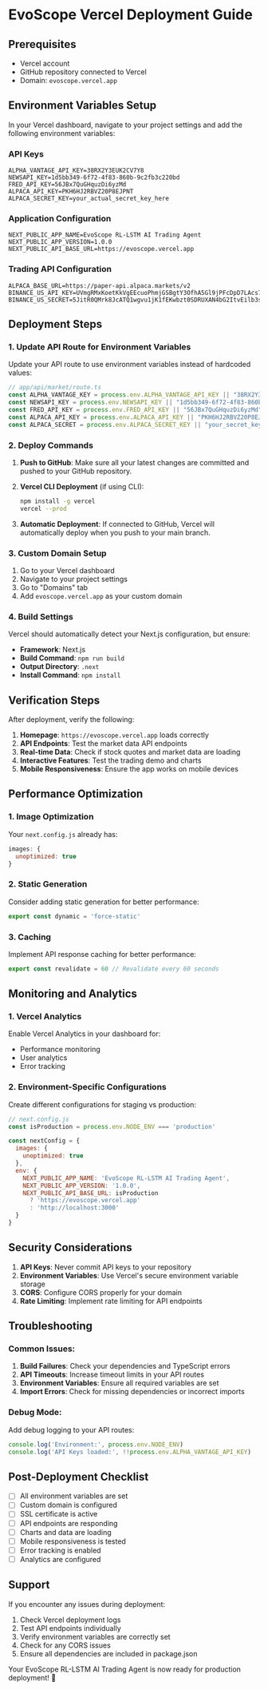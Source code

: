 # EvoScope Vercel Deployment Guide

## Prerequisites

- Vercel account
- GitHub repository connected to Vercel
- Domain: `evoscope.vercel.app`

## Environment Variables Setup

In your Vercel dashboard, navigate to your project settings and add the following environment variables:

### API Keys
```
ALPHA_VANTAGE_API_KEY=38RX2Y3EUK2CV7Y8
NEWSAPI_KEY=1d5bb349-6f72-4f83-860b-9c2fb3c220bd
FRED_API_KEY=56JBx7QuGHquzDi6yzMd
ALPACA_API_KEY=PKH6HJ2RBVZ20P8EJPNT
ALPACA_SECRET_KEY=your_actual_secret_key_here
```

### Application Configuration
```
NEXT_PUBLIC_APP_NAME=EvoScope RL-LSTM AI Trading Agent
NEXT_PUBLIC_APP_VERSION=1.0.0
NEXT_PUBLIC_API_BASE_URL=https://evoscope.vercel.app
```

### Trading API Configuration
```
ALPACA_BASE_URL=https://paper-api.alpaca.markets/v2
BINANCE_US_API_KEY=UVmgRMxKoetKkVgEEcuoPhmjGSBgtY3OfhA5Gl9jPFcDpD7LAcs7btnPVJTyqXnf
BINANCE_US_SECRET=5JitR0QMrk8JcATQ1wgvu1jK1fEKwbzt0SDRUXAN4bG2ItvEilb3sFTEzg0aFq0N
```

## Deployment Steps

### 1. Update API Route for Environment Variables

Update your API route to use environment variables instead of hardcoded values:

```typescript
// app/api/market/route.ts
const ALPHA_VANTAGE_KEY = process.env.ALPHA_VANTAGE_API_KEY || "38RX2Y3EUK2CV7Y8"
const NEWSAPI_KEY = process.env.NEWSAPI_KEY || "1d5bb349-6f72-4f83-860b-9c2fb3c220bd"
const FRED_API_KEY = process.env.FRED_API_KEY || "56JBx7QuGHquzDi6yzMd"
const ALPACA_API_KEY = process.env.ALPACA_API_KEY || "PKH6HJ2RBVZ20P8EJPNT"
const ALPACA_SECRET = process.env.ALPACA_SECRET_KEY || "your_secret_key"
```

### 2. Deploy Commands

1. **Push to GitHub**: Make sure all your latest changes are committed and pushed to your GitHub repository.

2. **Vercel CLI Deployment** (if using CLI):
   ```bash
   npm install -g vercel
   vercel --prod
   ```

3. **Automatic Deployment**: If connected to GitHub, Vercel will automatically deploy when you push to your main branch.

### 3. Custom Domain Setup

1. Go to your Vercel dashboard
2. Navigate to your project settings
3. Go to "Domains" tab
4. Add `evoscope.vercel.app` as your custom domain

### 4. Build Settings

Vercel should automatically detect your Next.js configuration, but ensure:

- **Framework**: Next.js
- **Build Command**: `npm run build`
- **Output Directory**: `.next`
- **Install Command**: `npm install`

## Verification Steps

After deployment, verify the following:

1. **Homepage**: `https://evoscope.vercel.app` loads correctly
2. **API Endpoints**: Test the market data API endpoints
3. **Real-time Data**: Check if stock quotes and market data are loading
4. **Interactive Features**: Test the trading demo and charts
5. **Mobile Responsiveness**: Ensure the app works on mobile devices

## Performance Optimization

### 1. Image Optimization
Your `next.config.js` already has:
```javascript
images: {
  unoptimized: true
}
```

### 2. Static Generation
Consider adding static generation for better performance:
```javascript
export const dynamic = 'force-static'
```

### 3. Caching
Implement API response caching for better performance:
```javascript
export const revalidate = 60 // Revalidate every 60 seconds
```

## Monitoring and Analytics

### 1. Vercel Analytics
Enable Vercel Analytics in your dashboard for:
- Performance monitoring
- User analytics
- Error tracking

### 2. Environment-Specific Configurations

Create different configurations for staging vs production:

```javascript
// next.config.js
const isProduction = process.env.NODE_ENV === 'production'

const nextConfig = {
  images: {
    unoptimized: true
  },
  env: {
    NEXT_PUBLIC_APP_NAME: 'EvoScope RL-LSTM AI Trading Agent',
    NEXT_PUBLIC_APP_VERSION: '1.0.0',
    NEXT_PUBLIC_API_BASE_URL: isProduction 
      ? 'https://evoscope.vercel.app' 
      : 'http://localhost:3000'
  }
}
```

## Security Considerations

1. **API Keys**: Never commit API keys to your repository
2. **Environment Variables**: Use Vercel's secure environment variable storage
3. **CORS**: Configure CORS properly for your domain
4. **Rate Limiting**: Implement rate limiting for API endpoints

## Troubleshooting

### Common Issues:

1. **Build Failures**: Check your dependencies and TypeScript errors
2. **API Timeouts**: Increase timeout limits in your API routes
3. **Environment Variables**: Ensure all required variables are set
4. **Import Errors**: Check for missing dependencies or incorrect imports

### Debug Mode:
Add debug logging to your API routes:
```javascript
console.log('Environment:', process.env.NODE_ENV)
console.log('API Keys loaded:', !!process.env.ALPHA_VANTAGE_API_KEY)
```

## Post-Deployment Checklist

- [ ] All environment variables are set
- [ ] Custom domain is configured
- [ ] SSL certificate is active
- [ ] API endpoints are responding
- [ ] Charts and data are loading
- [ ] Mobile responsiveness is tested
- [ ] Error tracking is enabled
- [ ] Analytics are configured

## Support

If you encounter any issues during deployment:
1. Check Vercel deployment logs
2. Test API endpoints individually
3. Verify environment variables are correctly set
4. Check for any CORS issues
5. Ensure all dependencies are included in package.json

Your EvoScope RL-LSTM AI Trading Agent is now ready for production deployment! 🚀 